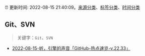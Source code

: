 :alarm_clock: 更新时间: 2022-08-15 21:40:09。[来源分类](../README.md)、[标签分类](../TAGS.md)、[时间分类](../TIMELINE.md)

## Git、SVN


> 关键字：`Git`、`SVN`



- [2022-08-15-听，引擎的声音「GitHub-热点速览-v.22.33」](https://toutiao.io/k/plmz25u) 